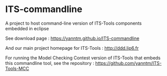 # ITS-commandline
A project to host command-line version of ITS-Tools components embedded in eclipse

See download page : https://yanntm.github.io/ITS-commandline

And our main project homepage for ITS-Tools : http://ddd.lip6.fr

For running the Model Checking Contest version of ITS-Tools that embeds this commandline tool, see the repository : https://github.com/yanntm/ITS-Tools-MCC
